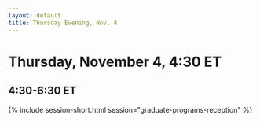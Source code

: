 ```yaml
---
layout: default
title: Thursday Evening, Nov. 4
---
```


# Thursday, November 4, 4:30 ET


## 4:30-6:30 ET
{% include session-short.html session="graduate-programs-reception" %}
